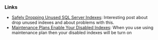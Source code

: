 ### 


### Links

- [Safely Dropping Unused SQL Server Indexes](https://www.mssqltips.com/sqlservertip/5202/safely-dropping-unused-sql-server-indexes/): Interesting post about drop unused indexes and about problems with this.
- [Maintenance Plans Enable Your Disabled Indexes](https://www.brentozar.com/archive/2017/12/maintenance-plans-enable-disabled-indexes/): When you use using maintenance plan then your disabled indexes will be turn on
